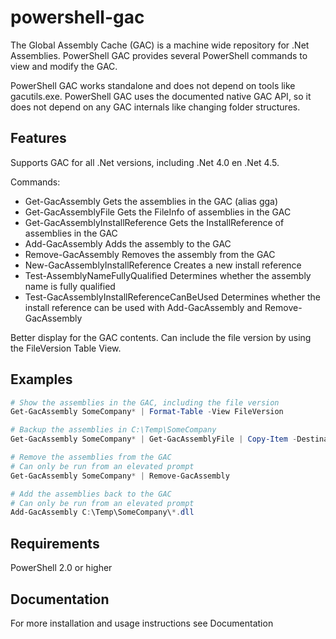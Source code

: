 # powershell-gac

The Global Assembly Cache (GAC) is a machine wide repository for .Net Assemblies. PowerShell GAC provides several PowerShell commands to view and modify the GAC.

PowerShell GAC works standalone and does not depend on tools like gacutils.exe. PowerShell GAC uses the documented native GAC API, so it does not depend on any GAC internals like changing folder structures.

## Features

Supports GAC for all .Net versions, including .Net 4.0 en .Net 4.5.

Commands:
* Get-GacAssembly Gets the assemblies in the GAC (alias gga)
* Get-GacAssemblyFile Gets the FileInfo of assemblies in the GAC
* Get-GacAssemblyInstallReference Gets the InstallReference of assemblies in the GAC
* Add-GacAssembly Adds the assembly to the GAC
* Remove-GacAssembly Removes the assembly from the GAC
* New-GacAssemblyInstallReference Creates a new install reference
* Test-AssemblyNameFullyQualified Determines whether the assembly name is fully qualified
* Test-GacAssemblyInstallReferenceCanBeUsed Determines whether the install reference can be used with Add-GacAssembly and Remove-GacAssembly

Better display for the GAC contents. Can include the file version by using the FileVersion Table View.

## Examples

```powershell
# Show the assemblies in the GAC, including the file version
Get-GacAssembly SomeCompany* | Format-Table -View FileVersion

# Backup the assemblies in C:\Temp\SomeCompany
Get-GacAssembly SomeCompany* | Get-GacAssemblyFile | Copy-Item -Destination C:\Temp\SomeCompany

# Remove the assemblies from the GAC
# Can only be run from an elevated prompt
Get-GacAssembly SomeCompany* | Remove-GacAssembly

# Add the assemblies back to the GAC
# Can only be run from an elevated prompt
Add-GacAssembly C:\Temp\SomeCompany\*.dll
```

## Requirements

PowerShell 2.0 or higher

## Documentation

For more installation and usage instructions see Documentation
